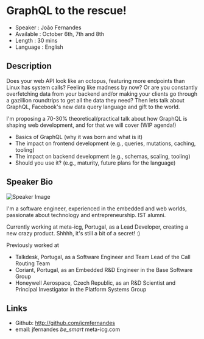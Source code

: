 GraphQL to the rescue!
========================

* Speaker   : João Fernandes
* Available : October 6th, 7th and 8th
* Length    : 30 mins
* Language  : English

Description
-----------

Does your web API look like an octopus, featuring more endpoints than Linux has system calls? Feeling like madness by now? Or are you constantly overfetching data from your backend and/or making your clients go through a gazillion roundtrips to get all the data they need? Then lets talk about GraphQL, Facebook's new data query language and gift to the world.

I'm proposing a 70-30% theoretical/practical talk about how GraphQL is shaping web development, and for that we will cover (WIP agenda!)

- Basics of GraphQL (why it was born and what is it)
- The impact on frontend development (e.g., queries, mutations, caching, tooling)
- The impact on backend development (e.g., schemas, scaling, tooling)
- Should you use it? (e.g., maturity, future plans for the language)

Speaker Bio
-----------

![Speaker Image](https://avatars3.githubusercontent.com/u/1144866?v=3&s=400)

I'm a software engineer, experienced in the embedded and web worlds, passionate about technology and entrepreneurship. IST alumni.

Currently working at meta-icg, Portugal, as a Lead Developer, creating a new crazy product. Shhhh, it's still a bit of a secret! :)

Previously worked at

- Talkdesk, Portugal, as a Software Engineer and Team Lead of the Call Routing Team
- Coriant, Portugal, as an Embedded R&D Engineer in the Base Software Group
- Honeywell Aerospace, Czech Republic, as an R&D Scientist and Principal Investigator in the Platform Systems Group

Links
-----

* Github: http://github.com/jcmfernandes
* email: jfernandes _be_smart_ meta-icg.com

